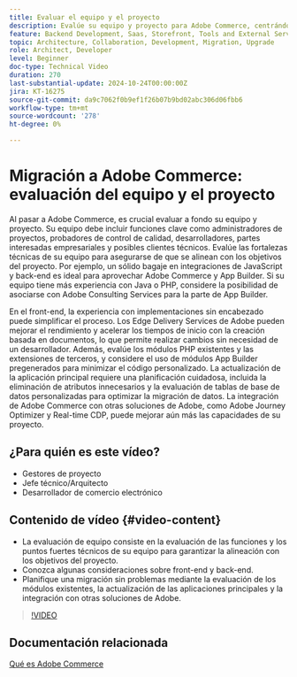 ```yaml
---
title: Evaluar el equipo y el proyecto
description: Evalúe su equipo y proyecto para Adobe Commerce, centrándose en las funciones, los puntos fuertes técnicos, las consideraciones del front-end y el back-end para una migración correcta.
feature: Backend Development, Saas, Storefront, Tools and External Services
topic: Architecture, Collaboration, Development, Migration, Upgrade
role: Architect, Developer
level: Beginner
doc-type: Technical Video
duration: 270
last-substantial-update: 2024-10-24T00:00:00Z
jira: KT-16275
source-git-commit: da9c7062f0b9ef1f26b07b9bd02abc306d06fbb6
workflow-type: tm+mt
source-wordcount: '278'
ht-degree: 0%

---
```



# Migración a Adobe Commerce: evaluación del equipo y el proyecto

Al pasar a Adobe Commerce, es crucial evaluar a fondo su equipo y proyecto. Su equipo debe incluir funciones clave como administradores de proyectos, probadores de control de calidad, desarrolladores, partes interesadas empresariales y posibles clientes técnicos. Evalúe las fortalezas técnicas de su equipo para asegurarse de que se alinean con los objetivos del proyecto. Por ejemplo, un sólido bagaje en integraciones de JavaScript y back-end es ideal para aprovechar Adobe Commerce y App Builder. Si su equipo tiene más experiencia con Java o PHP, considere la posibilidad de asociarse con Adobe Consulting Services para la parte de App Builder.

En el front-end, la experiencia con implementaciones sin encabezado puede simplificar el proceso. Los Edge Delivery Services de Adobe pueden mejorar el rendimiento y acelerar los tiempos de inicio con la creación basada en documentos, lo que permite realizar cambios sin necesidad de un desarrollador. Además, evalúe los módulos PHP existentes y las extensiones de terceros, y considere el uso de módulos App Builder pregenerados para minimizar el código personalizado. La actualización de la aplicación principal requiere una planificación cuidadosa, incluida la eliminación de atributos innecesarios y la evaluación de tablas de base de datos personalizadas para optimizar la migración de datos. La integración de Adobe Commerce con otras soluciones de Adobe, como Adobe Journey Optimizer y Real-time CDP, puede mejorar aún más las capacidades de su proyecto.

## ¿Para quién es este vídeo?

* Gestores de proyecto
* Jefe técnico/Arquitecto
* Desarrollador de comercio electrónico

## Contenido de vídeo {#video-content}

* La evaluación de equipo consiste en la evaluación de las funciones y los puntos fuertes técnicos de su equipo para garantizar la alineación con los objetivos del proyecto.
* Conozca algunas consideraciones sobre front-end y back-end.
* Planifique una migración sin problemas mediante la evaluación de los módulos existentes, la actualización de las aplicaciones principales y la integración con otras soluciones de Adobe.
 
>[!VIDEO](https://video.tv.adobe.com/v/3435682/?learn=on)

## Documentación relacionada

[Qué es Adobe Commerce](https://experienceleague.adobe.com/es/docs/commerce-admin/start/about)
